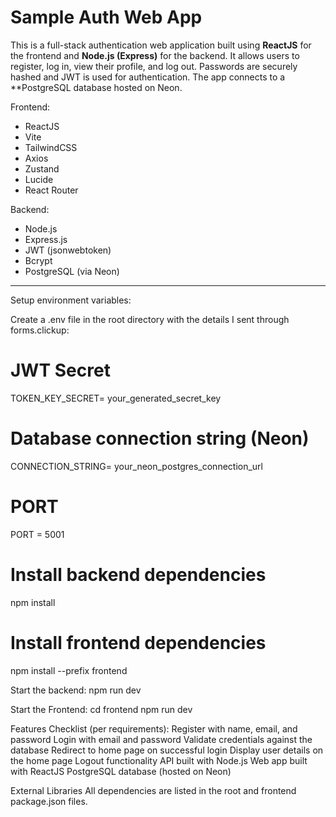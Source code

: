 # Sample Auth Web App

This is a full-stack authentication web application built using **ReactJS** for the frontend and **Node.js (Express)** for the backend. It allows users to register, log in, view their profile, and log out. 
Passwords are securely hashed and JWT is used for authentication. The app connects to a **PostgreSQL database hosted on Neon.

Frontend:
- ReactJS
- Vite
- TailwindCSS
- Axios
- Zustand
- Lucide
- React Router

Backend:
- Node.js
- Express.js
- JWT (jsonwebtoken)
- Bcrypt
- PostgreSQL (via Neon)
---

Setup environment variables:

Create a .env file in the root directory with the details I sent through forms.clickup:

# JWT Secret
TOKEN_KEY_SECRET= your_generated_secret_key
# Database connection string (Neon)
CONNECTION_STRING= your_neon_postgres_connection_url
# PORT
PORT = 5001

# Install backend dependencies
npm install

# Install frontend dependencies
npm install --prefix frontend

Start the backend:
  npm run dev

Start the Frontend:
  cd frontend
  npm run dev

Features Checklist (per requirements):
   Register with name, email, and password
   Login with email and password
   Validate credentials against the database
   Redirect to home page on successful login
   Display user details on the home page
   Logout functionality
   API built with Node.js
   Web app built with ReactJS
   PostgreSQL database (hosted on Neon)

External Libraries
All dependencies are listed in the root and frontend package.json files.

